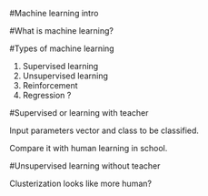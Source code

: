 #Machine learning intro

#What is machine learning?

#Types of machine learning

1. Supervised learning 
1. Unsupervised learning
1. Reinforcement 
1. Regression ?

#Supervised or learning with teacher

Input parameters vector and class to be classified.

Compare it with human learning in school.

#Unsupervised learning without teacher

Clusterization looks like more human?

